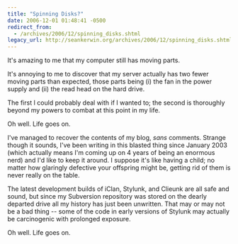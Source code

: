 ```yaml
---
title: "Spinning Disks?"
date: 2006-12-01 01:48:41 -0500
redirect_from:
  - /archives/2006/12/spinning_disks.shtml
legacy_url: http://seankerwin.org/archives/2006/12/spinning_disks.shtml
---
```

It's amazing to me that my computer still has moving parts.  

It's annoying to me to discover that my server actually has two fewer moving parts than expected, those parts being (i) the fan in the power supply and (ii) the read head on the hard drive.  

The first I could probably deal with if I wanted to; the second is thoroughly beyond my powers to combat at this point in my life.  

Oh well. Life goes on.  

I've managed to recover the contents of my blog, _sans_ comments. Strange though it sounds, I've been writing in this blasted thing since January 2003 (which actually means I'm coming up on 4 years of being an enormous nerd) and I'd like to keep it around. I suppose it's like having a child; no matter how glaringly defective your offspring might be, getting rid of them is never really on the table.  

The latest development builds of iClan, Stylunk, and Clieunk are all safe and sound, but since my Subversion repository was stored on the dearly departed drive all my history has just been unwritten. That may or may not be a bad thing -- some of the code in early versions of Stylunk may actually be carcinogenic with prolonged exposure.  

Oh well. Life goes on.
